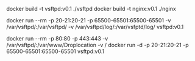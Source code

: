 docker build -t vsftpd:v0.1 ./vsftpd
docker build -t nginx:v0.1 ./nginx


docker run --rm -p 20-21:20-21 -p 65500-65501:65500-65501 -v /var/vsftpd/:/var/vsftpd/ -v /var/vsftpd/log/:/var/vsfptd/log/ vsftpd:v0.1

docker run --rm -p 80:80 -p 443:443 -v /var/vsftpd/:/var/www/Droplocation -v /
docker run -d -p 20-21:20-21 -p 65500-65501:65500-65501 vsftpd:v0.1
